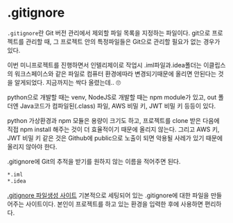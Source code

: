 # .gitignore

`.gitignore`란 Git 버전 관리에서 제외할 파일 목록을 지정하는 파일이다. git으로 프로젝트를 관리할 때, 그 프로젝트 안의 특정파일들은 Git으로 관리할 필요가 없는 경우가 있다.

이번 미니프로젝트를 진행하면서 인텔리제이로 작업시 .iml파일과.idea폴더는 이클립스의 워크스페이스와 같은 파일로 컴퓨터 환경에따라 변경되기때문에 올리면 안된다는 것을 알게되었다.
지금까지는 싹다 올렸는데.. 🙄

python으로 개발할 때는 venv, NodeJS로 개발할 때는 npm module가 있고,
out 폴더엔 Java코드가 컴파일된(.class) 파일, AWS 비밀 키, JWT 비밀 키 등등이 있다.

python 가상환경과 npm 모듈은 용량이 크기도 하고, 프로젝트를 clone 받은 다음에 직접 npm install 해주는 것이 더 효율적이기 때문에 올리지 않는다. 그리고 AWS 키, JWT 비밀 키 같은 것은 Github에 public으로 노출이 되면 악용될 사레가 있기 때문에 올리지 않아야 한다.

.gitignore에 Git의 추적을 받기를 원하지 않는 이름을 적어주면 된다.

```txt
*.iml
*.idea
```

[.gitignore 파일생성 사이트](https://www.toptal.com/developers/gitignore)
기본적으로 세팅되어 있는 .gitignore에 대한 파일을 만들어주는 사이트이다.
본인이 프로젝트를 하고 있는 환경을 입력한 후에 사용하면 편리하다.
